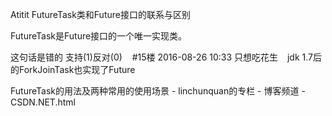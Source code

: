 Atitit FutureTask类和Future接口的联系与区别


FutureTask是Future接口的一个唯一实现类。


这句话是错的
支持(1)反对(0)
  
#15楼 2016-08-26 10:33 只想吃花生  
jdk 1.7后的ForkJoinTask也实现了Future



FutureTask的用法及两种常用的使用场景 - linchunquan的专栏 - 博客频道 - CSDN.NET.html

